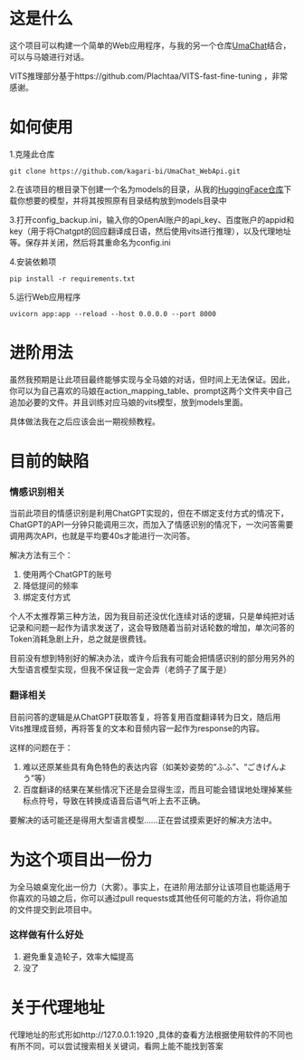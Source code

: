 # 这是什么
这个项目可以构建一个简单的Web应用程序，与我的另一个仓库[UmaChat](https://github.com/kagari-bi/UmaChat)结合，可以与马娘进行对话。

VITS推理部分基于https://github.com/Plachtaa/VITS-fast-fine-tuning ，非常感谢。

# 如何使用
1.克隆此仓库
```
git clone https://github.com/kagari-bi/UmaChat_WebApi.git
```
2.在该项目的根目录下创建一个名为models的目录，从我的[HuggingFace仓库](https://huggingface.co/gouhuo/Umamusume_Vits_models/tree/main)下载你想要的模型，并将其按照原有目录结构放到models目录中

3.打开config_backup.ini，输入你的OpenAI账户的api_key、百度账户的appid和key（用于将Chatgpt的回应翻译成日语，然后使用vits进行推理），以及代理地址等。保存并关闭，然后将其重命名为config.ini

4.安装依赖项
```
pip install -r requirements.txt
```
5.运行Web应用程序
```
uvicorn app:app --reload --host 0.0.0.0 --port 8000
```

# 进阶用法
虽然我预期是让此项目最终能够实现与全马娘的对话，但时间上无法保证。因此，你可以为自己喜欢的马娘在action_mapping_table、prompt这两个文件夹中自己追加必要的文件。并且训练对应马娘的vits模型，放到models里面。

具体做法我在之后应该会出一期视频教程。

# 目前的缺陷
### 情感识别相关
当前此项目的情感识别是利用ChatGPT实现的，但在不绑定支付方式的情况下，ChatGPT的API一分钟只能调用三次，而加入了情感识别的情况下，一次问答需要调用两次API，也就是平均要40s才能进行一次问答。

解决方法有三个：
1. 使用两个ChatGPT的账号
2. 降低提问的频率
3. 绑定支付方式

个人不太推荐第三种方法，因为我目前还没优化连续对话的逻辑，只是单纯把对话记录和问题一起作为请求发送了，这会导致随着当前对话轮数的增加，单次问答的Token消耗急剧上升，总之就是很费钱。

目前没有想到特别好的解决办法，或许今后我有可能会把情感识别的部分用另外的大型语言模型实现，但我不保证我一定会弄（老鸽子了属于是）
### 翻译相关
目前问答的逻辑是从ChatGPT获取答复，将答复用百度翻译转为日文，随后用Vits推理成音频，再将答复的文本和音频内容一起作为response的内容。

这样的问题在于：
1. 难以还原某些具有角色特色的表达内容（如美妙姿势的“ふふ”、“ごきげんよう”等）
1. 百度翻译的结果在某些情况下还是会显得生涩，而且可能会错误地处理掉某些标点符号，导致在转换成语音后语气听上去不正确。

要解决的话可能还是得用大型语言模型……正在尝试摸索更好的解决方法中。

# 为这个项目出一份力
为全马娘桌宠化出一份力（大雾）。事实上，在进阶用法部分让该项目也能适用于你喜欢的马娘之后，你可以通过pull requests或其他任何可能的方法，将你追加的文件提交到此项目中。
### 这样做有什么好处
1. 避免重复造轮子，效率大幅提高
2. 没了

# 关于代理地址
代理地址的形式形如http://127.0.0.1:1920 ,具体的查看方法根据使用软件的不同也有所不同，可以尝试搜索相关关键词，看网上能不能找到答案
